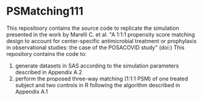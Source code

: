 # PSMatching111

This repositoory contains the source code to replicate the simulation presented in the work by Marelli C. et al. "A 1:1:1 propensity score matching design to account for center-specific antimicrobial treatment or prophylaxis in observational studies: the case of the POSACOVID study" (doi:)
This repository contains the code to:
1. generate datasets in SAS according to the simulation parameters described in Appendix A.2
2. perform the proposed three-way matching (1:1:1 PSM) of one treated subject and two controls in R following the algorithm described in Appendix A.1
